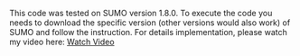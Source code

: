This code was tested on SUMO version 1.8.0.
To execute the code you needs to download the specific version (other versions would also work) of SUMO and follow the instruction. 
For details implementation, please watch my video here: [Watch Video](https://youtu.be/knFEOluCgWc)
